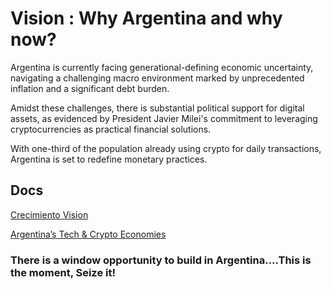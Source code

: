 # Vision : Why Argentina and why now?

Argentina is currently facing generational-defining economic uncertainty, navigating a challenging macro environment marked by unprecedented inflation and a significant debt burden.

Amidst these challenges, there is substantial political support for digital assets, as evidenced by President Javier Milei's commitment to leveraging cryptocurrencies as practical financial solutions.

With one-third of the population already using crypto for daily transactions, Argentina is set to redefine monetary practices. 

## Docs

​​[Crecimiento Vision](https://docs.google.com/presentation/d/1lEigM6HoVLWIqsy0LkLJndGTLF3au1KxwrHadepwov8/edit#slide=id.g1f7d9e478bf_7_1103)

[Argentina’s Tech & Crypto Economies](https://docs.google.com/presentation/d/14r8oIZsxE2YsAeACry6FkSEz8zxfCwuEgeA_TdVk9wE/edit#slide=id.g1f7e64f38e5_1_360)

### There is a window opportunity to build in Argentina....This is the moment, Seize it!
